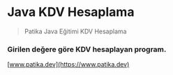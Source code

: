 # Java KDV Hesaplama
> Patika Java Eğitimi KDV Hesaplama

### Girilen değere göre KDV hesaplayan program.

[www.patika.dev](https://www.patika.dev)
